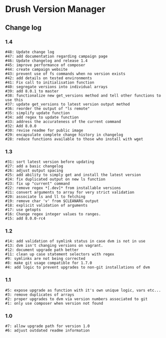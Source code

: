 # Drush Version Manager

## Change log

### 1.4

    #48: Update change log
    #47: add documentation regarding campaign page
    #46: Update changelog and release 1.4
    #45: improve performance of composer
    #44: create campaign website
    #43: prevent use of fs commands when no version exists
    #42: add details on tested environments
    #41: Fix call to initialisation function
    #40: segregate versions into individual arrays
    #39: add 8.0.1 to master
    #38: functionalize new get_versions method and tell other functions to use this
    #37: update get_versions to latest version output method
    #36: reorder the output of "ls remote"
    #35: simplify update function
    #34: add regex to update function
    #33: address the accurateness of the current command
    #32: Add 8.0.0
    #30: revise readme for public image
    #29: encapsulate complete change history in changelog
    #28: reduce functions available to those who install with wget

### 1.3

    #31: sort latest version before updating
    #27: add a basic changelog
    #26: adjust output spacing
    #25: add ability to simply get and install the latest version
    #24: fix duplicated output on new ls function
    #23: fix up "current" command
    #22: remove regex *[.dev]* from installable versions
    #21: convert arguments to array for very strict validation
    #20: associate ls and ll to fetching
    #19: remove char 'v' from $CLEANARG output
    #18: explicit validation of arguments
    #17: use getopts
    #16: Change regex integer values to ranges.
    #15: add 8.0.0-rc4

### 1.2

    #14: add validation of symlink status in case dvm is not in use
    #13: dvm isn't changing versions on vagrant.
    #12: document upgrade path better
    #11: clean up case statement selectors with regex
    #9: symlinks are not being corrected
    #8: make git usage compatible for 1.7.0
    #4: add logic to prevent upgrades to non-git installations of dvm

### 1.1

    #5: expose upgrade as function with it's own unique logic, vars etc...
    #3: remove duplicates of arrays
    #2: proper upgrades to dvm via version numbers associated to git
    #1: only use composer when version not found

### 1.0

    #7: allow upgrade path for version 1.0
    #6: adjust outdated readme information
